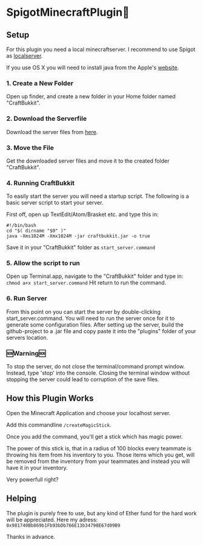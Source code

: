# SpigotMinecraftPlugin:whale:

## Setup
For this plugin you need a local minecraftserver. I recommend to use Spigot as [localserver](https://getbukkit.org/download/spigot).

If you use OS X you will need to install java from the Apple's [website](http://support.apple.com/kb/DL1421).

### 1. Create a New Folder
Open up finder, and create a new folder in your Home folder named "CraftBukkit".

### 2. Download the Serverfile
Download the server files from [here](https://getbukkit.org/download/spigot).

### 3. Move the File
Get the downloaded server files and move it to the created folder "CraftBukkit".

### 4. Running CraftBukkit
To easily start the server you will need a startup script. The following is a basic server script to start your server.

First off, open up TextEdit/Atom/Brasket etc. and type this in:

```
#!/bin/bash
cd "$( dirname "$0" )"
java -Xms1024M -Xmx1024M -jar craftbukkit.jar -o true
```

Save it in your "CraftBukkit" folder as ```start_server.command```

### 5. Allow the script to run
Open up Terminal.app, navigate to the "CraftBukkit" folder and type in:
```chmod a+x start_server.command```
Hit return to run the command.

### 6. Run Server
From this point on you can start the server by double-clicking start_server.command.
You will need to run the server once for it to generate some configuration files.
After setting up the server, build the github-project to a .jar file and copy paste it into the "plugins" folder of your servers location.

### :sos:Warning:sos:
To stop the server, do not close the terminal/command prompt window. Instead, type 'stop' into the console. Closing the terminal window without stopping the server could lead to corruption of the save files.

## How this Plugin Works
Open the Minecraft Application and choose your localhost server.

Add this commandline ```/createMagicStick```.

Once you add the command, you'll get a stick which has magic power.

The power of this stick is, that in a radius of 100 blocks every teammate is throwing his item from his inventory to you.
Those items which you get, will be removed from the inventory from your teammates and instead you will have it in your inventory.

Very powerfull right?

## Helping
The plugin is purely free to use, but any kind of Ether fund for the hard work will be appreciated.
Here my adress:
```0x981740Bb869b1Fb93bDb766E13b34798E67d09B9```

Thanks in advance.
